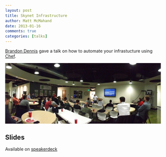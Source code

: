 ```yaml
---
layout: post
title: Skynet Infrastructure
author: Matt McMahand
date: 2013-01-16
comments: true
categories: [talks]
---
```


[Brandon Dennis](http://twitter.com/_toady00) gave a talk on how to automate your infrastucture using [Chef](http://www.opscode.com/chef).

![Brandon presenting on server automation with Chef](/assets/talks/brandon-dennis-skynet-1.jpg)

## Slides

Available on [speakerdeck](https://speakerdeck.com/toady00/skynet-infrastructure-opscode-chef)
